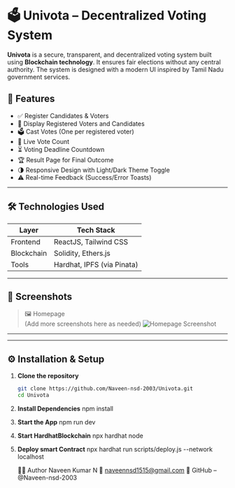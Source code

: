 # 🗳️ Univota – Decentralized Voting System



**Univota** is a secure, transparent, and decentralized voting system built using **Blockchain technology**. It ensures fair elections without any central authority. The system is designed with a modern UI inspired by Tamil Nadu government services.

## 🚀 Features

- ✅ Register Candidates & Voters
- 🧾 Display Registered Voters and Candidates
- 🗳️ Cast Votes (One per registered voter)
- 🧮 Live Vote Count
- ⏳ Voting Deadline Countdown
- 🏆 Result Page for Final Outcome
- 🌗 Responsive Design with Light/Dark Theme Toggle
- ⚠️ Real-time Feedback (Success/Error Toasts)

---

## 🛠️ Technologies Used

| Layer     | Tech Stack                    |
|-----------|-------------------------------|
| Frontend  | ReactJS, Tailwind CSS         |
| Blockchain| Solidity, Ethers.js           |
| Tools     | Hardhat, IPFS (via Pinata)    |

---

## 📸 Screenshots

> 🖼️ Homepage  
(Add more screenshots here as needed)
> ![Homepage Screenshot](./ed916f43-39ae-4b6d-81c0-67af89e07862.png)

---

---

## ⚙️ Installation & Setup

1. **Clone the repository**

   ```bash
   git clone https://github.com/Naveen-nsd-2003/Univota.git
   cd Univota
2. **Install Dependencies**
    npm install

3. **Start the App**
    npm run dev

4. **Start HardhatBlockchain**
    npx hardhat node

5. **Deploy smart Contract**
     npx hardhat run scripts/deploy.js --network localhost


   🙋‍♂️ Author
Naveen Kumar N
📧 naveennsd1515@gmail.com
🔗 GitHub – @Naveen-nsd-2003
